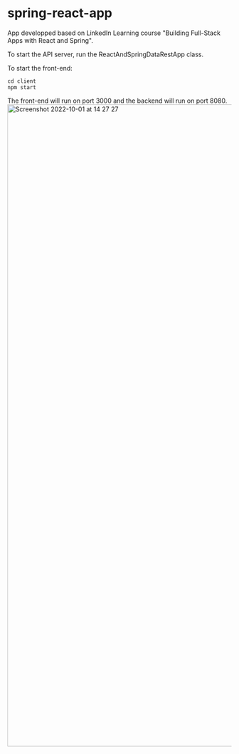 # spring-react-app
 App developped based on LinkedIn Learning course "Building Full-Stack Apps with React and Spring".

To start the API server, run the ReactAndSpringDataRestApp class.

To start the front-end:

    cd client
    npm start

The front-end will run on port 3000 and the backend will run on port 8080.
<img width="1440" alt="Screenshot 2022-10-01 at 14 27 27" src="https://user-images.githubusercontent.com/91721899/193411751-45ef0406-5d3b-4e37-a5d5-e28604ca5ae6.png">
